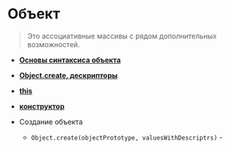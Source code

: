 # Объект
> Это ассоциативные массивы с рядом дополнительных возможностей.

* **<a href="./pages/basic">Основы синтаксиса объекта</a>**
* **<a href="./pages/higher-order-functions">Object.create, дескрипторы</a>**
* **<a href="./pages/higher-order-functions">this</a>**
* **<a href="./pages/higher-order-functions">конструктор</a>**



* Создание объекта
    * `Object.create(objectPrototype, valuesWithDescriptrs)` - 